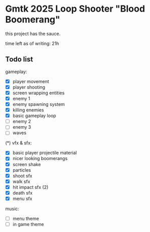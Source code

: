 # Gmtk 2025 Loop Shooter "Blood Boomerang"

this project has the sauce.

time left as of writing: 21h

## Todo list

gameplay:
- [x] player movement
- [x] player shooting
- [x] screen wrapping entities
- [x] enemy 1
- [x] enemy spawning system
- [x] killing enemies
- [x] basic gameplay loop
- [ ] enemy 2
- [ ] enemy 3
- [ ] waves

(*) vfx & sfx:
- [x] basic player projectile material
- [x] nicer looking boomerangs
- [x] screen shake
- [x] particles
- [x] shoot sfx
- [x] walk sfx
- [x] hit impact sfx (2)
- [x] death sfx
- [x] menu sfx

music:
- [ ] menu theme
- [ ] in game theme
